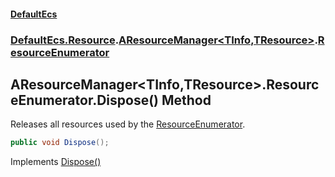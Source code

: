 #### [DefaultEcs](DefaultEcs.md 'DefaultEcs')
### [DefaultEcs.Resource](DefaultEcs.md#DefaultEcs_Resource 'DefaultEcs.Resource').[AResourceManager&lt;TInfo,TResource&gt;](AResourceManager_TInfo_TResource_.md 'DefaultEcs.Resource.AResourceManager&lt;TInfo,TResource&gt;').[ResourceEnumerator](AResourceManager_TInfo_TResource__ResourceEnumerator.md 'DefaultEcs.Resource.AResourceManager&lt;TInfo,TResource&gt;.ResourceEnumerator')
## AResourceManager&lt;TInfo,TResource&gt;.ResourceEnumerator.Dispose() Method
Releases all resources used by the [ResourceEnumerator](AResourceManager_TInfo_TResource__ResourceEnumerator.md 'DefaultEcs.Resource.AResourceManager&lt;TInfo,TResource&gt;.ResourceEnumerator').  
```csharp
public void Dispose();
```

Implements [Dispose()](https://docs.microsoft.com/en-us/dotnet/api/System.IDisposable.Dispose 'System.IDisposable.Dispose')  
